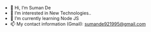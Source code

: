 - 👋 Hi, I’m Suman De
- 👀 I’m interested in New Technologies..
- 🌱 I’m currently learning Node JS
- 📫 My contact information (Gmail): sumande921995@gmail.com

<!---
sumande95/sumande95 is a ✨ special ✨ repository because its `README.md` (this file) appears on your GitHub profile.
You can click the Preview link to take a look at your changes.
--->
